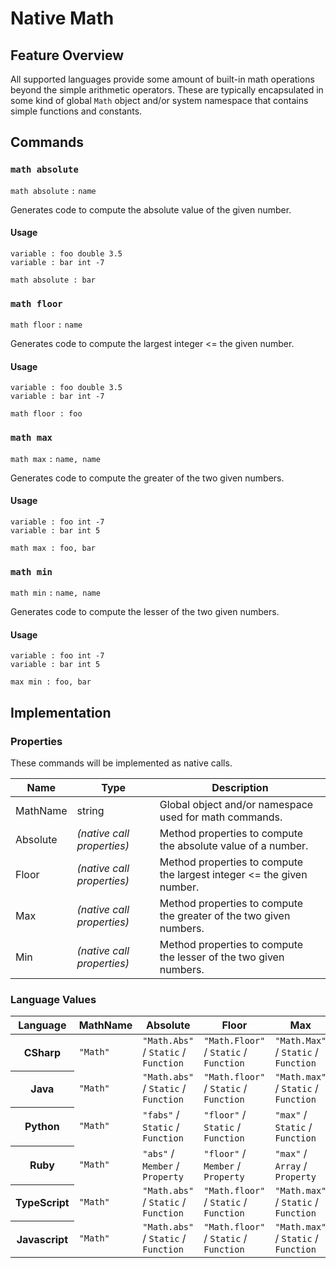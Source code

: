 # Native Math

## Feature Overview

All supported languages provide some amount of built-in math operations beyond the simple arithmetic operators.
These are typically encapsulated in some kind of global `Math` object and/or system namespace that contains simple functions and constants.


## Commands

### `math absolute`

`math absolute` `:` `name`

Generates code to compute the absolute value of the given number.

#### Usage

```
variable : foo double 3.5
variable : bar int -7

math absolute : bar
```

### `math floor`

`math floor` `:` `name`

Generates code to compute the largest integer <= the given number.

#### Usage

```
variable : foo double 3.5
variable : bar int -7

math floor : foo
```
### `math max`

`math max` `:` `name, name`

Generates code to compute the greater of the two given numbers.

#### Usage

```
variable : foo int -7
variable : bar int 5

math max : foo, bar
```

### `math min`

`math min` `:` `name, name`

Generates code to compute the lesser of the two given numbers.

#### Usage

```
variable : foo int -7
variable : bar int 5

max min : foo, bar
```

## Implementation

### Properties

These commands will be implemented as native calls.

<table>
    <thead>
        <th>Name</th>
        <th>Type</th>
        <th>Description</th>
    </thead>
    <tbody>
        <tr>
            <td>MathName</td>
            <td>string</td>
            <td>Global object and/or namespace used for math commands.</td>
        </tr>
        <tr>
            <td>Absolute</td>
            <td><em>(native call properties)</em></td>
            <td>Method properties to compute the absolute value of a number.</td>
        </tr>
        <tr>
            <td>Floor</td>
            <td><em>(native call properties)</em></td>
            <td>Method properties to compute the largest integer <= the given number.</td>
        </tr>
        <tr>
            <td>Max</td>
            <td><em>(native call properties)</em></td>
            <td>Method properties to compute the greater of the two given numbers.</td>
        </tr>
        <tr>
            <td>Min</td>
            <td><em>(native call properties)</em></td>
            <td>Method properties to compute the lesser of the two given numbers.</td>
        </tr>
     </tbody>
</table>

### Language Values

<table>
    <thead>
        <th>Language</th>
        <th>MathName</th>
        <th>Absolute</th>
        <th>Floor</th>
        <th>Max</th>
        <th>Min</th>
    </thead>
    <tbody>
        <tr>
            <th>CSharp</th>
            <td><code>"Math"</code></td>
            <td><code>"Math.Abs"</code> / <code>Static</code> / <code>Function</code></td>
            <td><code>"Math.Floor"</code> / <code>Static</code> / <code>Function</code></td>
            <td><code>"Math.Max"</code> / <code>Static</code> / <code>Function</code></td>
            <td><code>"Math.Min"</code> / <code>Static</code> / <code>Function</code></td>
        </tr>
        <tr>
            <th>Java</th>
            <td><code>"Math"</code></td>
            <td><code>"Math.abs"</code> / <code>Static</code> / <code>Function</code></td>
            <td><code>"Math.floor"</code> / <code>Static</code> / <code>Function</code></td>
            <td><code>"Math.max"</code> / <code>Static</code> / <code>Function</code></td>
            <td><code>"Math.min"</code> / <code>Static</code> / <code>Function</code></td>
        </tr>
        <tr>
            <th>Python</th>
            <td><code>"Math"</code></td>
            <td><code>"fabs"</code> / <code>Static</code> / <code>Function</code></td>
            <td><code>"floor"</code> / <code>Static</code> / <code>Function</code></td>
            <td><code>"max"</code> / <code>Static</code> / <code>Function</code></td>
            <td><code>"min"</code> / <code>Static</code> / <code>Function</code></td>
        </tr>
        <tr>
            <th>Ruby</th>
            <td><code>"Math"</code></td>
            <td><code>"abs"</code> / <code>Member</code> / <code>Property</code></td>
            <td><code>"floor"</code> / <code>Member</code> / <code>Property</code></td>
            <td><code>"max"</code> / <code>Array</code> / <code>Property</code></td>
            <td><code>"min"</code> / <code>Array</code> / <code>Property</code></td>
        </tr>
        <tr>
            <th>TypeScript</th>
            <td><code>"Math"</code></td>
            <td><code>"Math.abs"</code> / <code>Static</code> / <code>Function</code></td>
            <td><code>"Math.floor"</code> / <code>Static</code> / <code>Function</code></td>
            <td><code>"Math.max"</code> / <code>Static</code> / <code>Function</code></td>
            <td><code>"Math.min"</code> / <code>Static</code> / <code>Function</code></td>
        </tr>
        <tr>
            <th>Javascript</th>
            <td><code>"Math"</code></td>
            <td><code>"Math.abs"</code> / <code>Static</code> / <code>Function</code></td>
            <td><code>"Math.floor"</code> / <code>Static</code> / <code>Function</code></td>
            <td><code>"Math.max"</code> / <code>Static</code> / <code>Function</code></td>
            <td><code>"Math.min"</code> / <code>Static</code> / <code>Function</code></td>
        </tr>
    <tbody>
</table>
